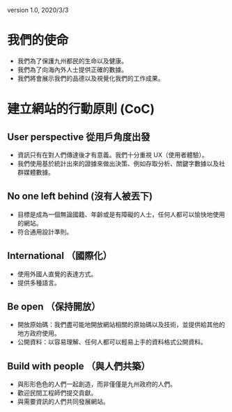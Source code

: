 version 1.0, 2020/3/3

# 我們的使命

* 我們為了保護九州都民的生命以及健康。
* 我們為了向海內外人士提供正確的數據。
* 我們將會展示我們的品德以及視覺化我們的工作成果。


# 建立網站的行動原則 (CoC)

## User perspective 從用戶角度出發

* 資訊只有在對人們傳達後才有意義。我們十分重視 UX（使用者體驗）。
* 我們使用基於統計出來的證據來做出決策、例如存取分析、關鍵字數據以及社群媒體數據。

## No one left behind (沒有人被丟下)

* 目標是成為一個無論國籍、年齡或是有障礙的人士，任何人都可以愉快地使用的網站。
* 符合通用設計準則。

## International （國際化）

* 使用外國人直覺的表達方式。
* 提供多種語言。

## Be open （保持開放）

* 開放原始碼：我們盡可能地開放網站相關的原始碼以及技術，並提供給其他的地方政府使用。
* 公開資料：以容易理解、任何人都可以輕易上手的資料格式公開資料。

## Build with people （與人們共築）

* 與形形色色的人們一起創造，而非僅僅是九州政府的人們。
* 歡迎民間工程師們提交貢獻。
* 與需要資訊的人們共同發展網站。
